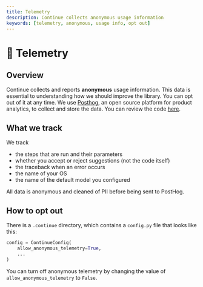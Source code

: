 ```yaml
---
title: Telemetry
description: Continue collects anonymous usage information
keywords: [telemetry, anonymous, usage info, opt out]
---
```



# 🦔 Telemetry

## Overview

Continue collects and reports **anonymous** usage information. This data is essential to understanding how we should improve the library. You can opt out of it at any time. We use [Posthog](https://posthog.com/), an open source platform for product analytics, to collect and store the data. You can review the code [here](https://github.com/continuedev/continue/tree/main/server/continuedev/libs/util/telemetry.py).

## What we track

We track

- the steps that are run and their parameters
- whether you accept or reject suggestions (not the code itself)
- the traceback when an error occurs
- the name of your OS
- the name of the default model you configured

All data is anonymous and cleaned of PII before being sent to PostHog.

## How to opt out

There is a `.continue` directory, which contains a `config.py` file that looks like this:

```python
config = ContinueConfig(
    allow_anonymous_telemetry=True,
    ...
)
```

You can turn off anonymous telemetry by changing the value of `allow_anonymous_telemetry` to `False`.
